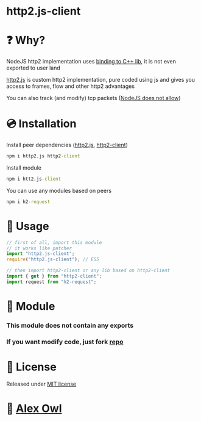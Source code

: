 # http2.js-client

# ❓ Why?

NodeJS http2 implementation uses [binding to C++ lib](https://github.com/nodejs/node/blob/3ad8f6123640ae82b1c4840e7184c36650a7b64d/lib/internal/http2/core.js#L125), it is not even exported to user land

[http2.js](https://npmjs.com/package/http2.js) is custom http2 implementation, pure coded using js and gives you access to frames, flow and other http2 advantages

You can also track (and modify) tcp packets ([NodeJS does not allow](https://github.com/nodejs/node/blob/3ad8f6123640ae82b1c4840e7184c36650a7b64d/lib/internal/http2/core.js#L822))

# 💿 Installation

Install peer dependencies ([http2.js](https://npmjs.com/package/http2.js), [http2-client](https://npmjs.com/package/http2-client))

```bat
npm i http2.js http2-client
```

Install module

```bat
npm i htt2.js-client
```

You can use any modules based on peers

```bat
npm i h2-request
```

# 📖 Usage

```js
// first of all, import this module
// it works like patcher
import "http2.js-client";
require("http2.js-client"); // ES5

// then import http2-client or any lib based on http2-client
import { get } from "http2-client";
import request from "h2-request";
```

# 🌈 Module

### This module does not contain any exports

### If you want modify code, just fork [repo](https://github.com/AlexOwl/http2.js-client)

# 📝 License

Released under [MIT license](https://AlexOwl.mit-license.org/)

# 🦉 [Alex Owl](https://github.com/AlexOwl)
